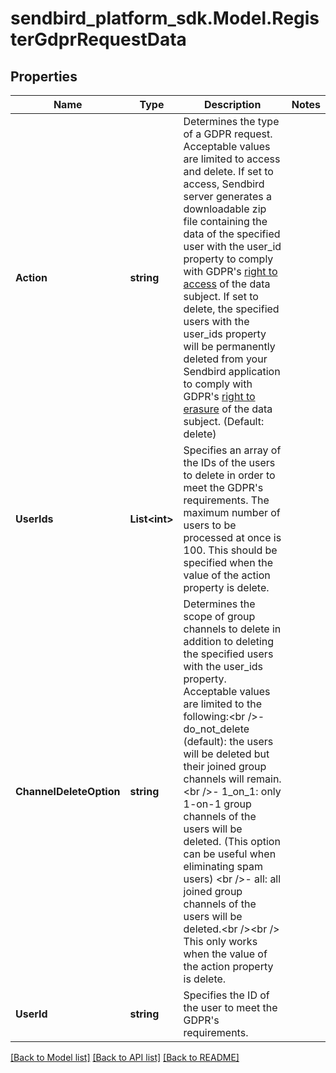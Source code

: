 
# sendbird_platform_sdk.Model.RegisterGdprRequestData

## Properties

Name | Type | Description | Notes
------------ | ------------- | ------------- | -------------
**Action** | **string** | Determines the type of a GDPR request. Acceptable values are limited to access and delete. If set to access, Sendbird server generates a downloadable zip file containing the data of the specified user with the user_id property to comply with GDPR&#39;s [right to access](https://gdpr-info.eu/art-15-gdpr/) of the data subject. If set to delete, the specified users with the user_ids property will be permanently deleted from your Sendbird application to comply with GDPR&#39;s [right to erasure](https://gdpr-info.eu/art-17-gdpr/) of the data subject. (Default: delete) | 
**UserIds** | **List&lt;int&gt;** | Specifies an array of the IDs of the users to delete in order to meet the GDPR&#39;s requirements. The maximum number of users to be processed at once is 100. This should be specified when the value of the action property is delete. | 
**ChannelDeleteOption** | **string** | Determines the scope of group channels to delete in addition to deleting the specified users with the user_ids property. Acceptable values are limited to the following:&lt;br /&gt;- do_not_delete (default): the users will be deleted but their joined group channels will remain.&lt;br /&gt;- 1_on_1: only 1-on-1 group channels of the users will be deleted. (This option can be useful when eliminating spam users) &lt;br /&gt;- all: all joined group channels of the users will be deleted.&lt;br /&gt;&lt;br /&gt; This only works when the value of the action property is delete. | 
**UserId** | **string** | Specifies the ID of the user to meet the GDPR&#39;s requirements. | 

[[Back to Model list]](../README.md#documentation-for-models)
[[Back to API list]](../README.md#documentation-for-api-endpoints)
[[Back to README]](../README.md)


